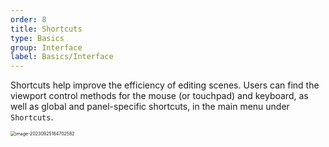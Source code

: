 ```yaml
---
order: 8
title: Shortcuts
type: Basics
group: Interface
label: Basics/Interface
---
```


Shortcuts help improve the efficiency of editing scenes. Users can find the viewport control methods for the mouse (or touchpad) and keyboard, as well as global and panel-specific shortcuts, in the main menu under `Shortcuts`.

<img src="https://mdn.alipayobjects.com/huamei_yo47yq/afts/img/A*OKsvTZ6s2eoAAAAAAAAAAAAADhuCAQ/original" alt="image-20230925164702582" style="zoom:50%;" />

